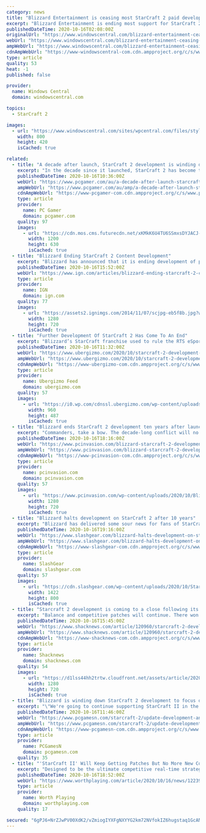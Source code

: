 ```yaml
---
category: news
title: "Blizzard Entertainment is ceasing most StarCraft 2 paid development and support"
excerpt: "Blizzard Entertainment is ending most support for StarCraft 2 moving forward. There will be no more paid content, though bug fixes and balance patches will continue. Blizzard is also looking forward to what is next for \"...the StarCraft universe as a whole.\""
publishedDateTime: 2020-10-16T02:08:00Z
originalUrl: "https://www.windowscentral.com/blizzard-entertainment-ceasing-starcraft-2-paid-development"
webUrl: "https://www.windowscentral.com/blizzard-entertainment-ceasing-starcraft-2-paid-development"
ampWebUrl: "https://www.windowscentral.com/blizzard-entertainment-ceasing-starcraft-2-paid-development?amp"
cdnAmpWebUrl: "https://www-windowscentral-com.cdn.ampproject.org/c/s/www.windowscentral.com/blizzard-entertainment-ceasing-starcraft-2-paid-development?amp"
type: article
quality: 53
heat: -1
published: false

provider:
  name: Windows Central
  domain: windowscentral.com

topics:
  - StarCraft 2

images:
  - url: "https://www.windowscentral.com/sites/wpcentral.com/files/styles/large/public/field/image/2020/10/starcraft-2-image.jpg"
    width: 800
    height: 420
    isCached: true

related:
  - title: "A decade after launch, StarCraft 2 development is winding down"
    excerpt: "In the decade since it launched, StarCraft 2 has become the RTS scene. It's just not had much competition. The RTS genre is in dire straits, but StarCraft seems to exist in a bubble where people still want to gobble up resources and fling little units at each other."
    publishedDateTime: 2020-10-16T10:36:00Z
    webUrl: "https://www.pcgamer.com/au/a-decade-after-launch-starcraft-2-development-is-winding-down/"
    ampWebUrl: "https://www.pcgamer.com/au/amp/a-decade-after-launch-starcraft-2-development-is-winding-down/"
    cdnAmpWebUrl: "https://www-pcgamer-com.cdn.ampproject.org/c/s/www.pcgamer.com/au/amp/a-decade-after-launch-starcraft-2-development-is-winding-down/"
    type: article
    provider:
      name: PC Gamer
      domain: pcgamer.com
    quality: 97
    images:
      - url: "https://cdn.mos.cms.futurecdn.net/xKMkK6U4TU6SSmxsDYJACJ-1200-80.jpg"
        width: 1200
        height: 630
        isCached: true
  - title: "Blizzard Ending StarCraft 2 Content Development"
    excerpt: "Blizzard has announced that it is ending development of paid-for content for StarCraft 2, a decade on from the game’s first launch. A blog post from the StarCraft 2 team explained that “for-purchase content”,"
    publishedDateTime: 2020-10-16T15:52:00Z
    webUrl: "https://www.ign.com/articles/blizzard-ending-starcraft-2-content-development"
    type: article
    provider:
      name: IGN
      domain: ign.com
    quality: 77
    images:
      - url: "https://assets2.ignimgs.com/2014/11/07/scjpg-eb5f8b.jpg?width=1280"
        width: 1280
        height: 720
        isCached: true
  - title: "Further Development Of StarCraft 2 Has Come To An End"
    excerpt: "Blizzard’s StarCraft franchise used to rule the RTS eSports scene, and to a certain extent, StarCraft 2 is still beloved and played by"
    publishedDateTime: 2020-10-16T11:32:00Z
    webUrl: "https://www.ubergizmo.com/2020/10/starcraft-2-development-stopped/"
    ampWebUrl: "https://www.ubergizmo.com/2020/10/starcraft-2-development-stopped/amp/"
    cdnAmpWebUrl: "https://www-ubergizmo-com.cdn.ampproject.org/c/s/www.ubergizmo.com/2020/10/starcraft-2-development-stopped/amp/"
    type: article
    provider:
      name: Ubergizmo Feed
      domain: ubergizmo.com
    quality: 57
    images:
      - url: "https://i0.wp.com/cdnssl.ubergizmo.com/wp-content/uploads/2013/03/StarCraft-II-Heart-of-the-Swarm.jpg"
        width: 960
        height: 487
        isCached: true
  - title: "Blizzard ends StarCraft 2 development ten years after launch"
    excerpt: "Commanders, take a bow. The decade-long conflict will no longer see new content as Blizzard announces the end of StarCraft 2 development."
    publishedDateTime: 2020-10-16T18:16:00Z
    webUrl: "https://www.pcinvasion.com/blizzard-starcraft-2-development/"
    ampWebUrl: "https://www.pcinvasion.com/blizzard-starcraft-2-development/amp/"
    cdnAmpWebUrl: "https://www-pcinvasion-com.cdn.ampproject.org/c/s/www.pcinvasion.com/blizzard-starcraft-2-development/amp/"
    type: article
    provider:
      name: pcinvasion.com
      domain: pcinvasion.com
    quality: 57
    images:
      - url: "https://www.pcinvasion.com/wp-content/uploads/2020/10/Blizzard-ends-StarCraft-2-development-ten-years-after-launch-2.jpg"
        width: 1280
        height: 720
        isCached: true
  - title: "Blizzard halts development on StarCraft 2 after 10 years"
    excerpt: "Blizzard has delivered some sour news for fans of StarCraft 2. The company has confirmed that is has essentially halted development on StarCraft 2, confirming that it will no longer be"
    publishedDateTime: 2020-10-16T19:16:00Z
    webUrl: "https://www.slashgear.com/blizzard-halts-development-on-starcraft-2-after-10-years-16643048/"
    ampWebUrl: "https://www.slashgear.com/blizzard-halts-development-on-starcraft-2-after-10-years-16643048/amp/"
    cdnAmpWebUrl: "https://www-slashgear-com.cdn.ampproject.org/c/s/www.slashgear.com/blizzard-halts-development-on-starcraft-2-after-10-years-16643048/amp/"
    type: article
    provider:
      name: SlashGear
      domain: slashgear.com
    quality: 57
    images:
      - url: "https://cdn.slashgear.com/wp-content/uploads/2020/10/StarCraft-2-ray-kerri-arty.jpg"
        width: 1422
        height: 800
        isCached: true
  - title: "Starcraft 2 development is coming to a close following its tenth anniversary"
    excerpt: "Balance and competitive patches will continue. There won't be any more for-purchase content like War Chests and Commanders."
    publishedDateTime: 2020-10-16T15:45:00Z
    webUrl: "https://www.shacknews.com/article/120960/starcraft-2-development-is-coming-to-a-close-following-its-tenth-anniversary"
    ampWebUrl: "https://www.shacknews.com/article/120960/starcraft-2-development-is-coming-to-a-close-following-its-tenth-anniversary?amphtml=1"
    cdnAmpWebUrl: "https://www-shacknews-com.cdn.ampproject.org/c/s/www.shacknews.com/article/120960/starcraft-2-development-is-coming-to-a-close-following-its-tenth-anniversary?amphtml=1"
    type: article
    provider:
      name: Shacknews
      domain: shacknews.com
    quality: 54
    images:
      - url: "https://d1lss44hh2trtw.cloudfront.net/assets/article/2020/10/16/starcraft-2-development-is-coming-to-a-close-following-its-tenth-anniversary_feature.jpg"
        width: 1280
        height: 720
        isCached: true
  - title: "Blizzard is winding down StarCraft 2 development to focus on “what’s next”"
    excerpt: "\"We're going to continue supporting StarCraft II in the same manner as we have with our previous longstanding games\""
    publishedDateTime: 2020-10-16T11:46:00Z
    webUrl: "https://www.pcgamesn.com/starcraft-2/update-development-announcement"
    ampWebUrl: "https://www.pcgamesn.com/starcraft-2/update-development-announcement?amp"
    cdnAmpWebUrl: "https://www-pcgamesn-com.cdn.ampproject.org/c/s/www.pcgamesn.com/starcraft-2/update-development-announcement?amp"
    type: article
    provider:
      name: PCGamesN
      domain: pcgamesn.com
    quality: 35
  - title: "'StarCraft II' Will Keep Getting Patches But No More New Content"
    excerpt: "Designed to be the ultimate competitive real-time strategy game, StarCraft II will feature the return of the Protoss, Terran, and Zerg races, overhauled and re-imagined with Blizzard's signature approach to game balance. Each race will be further ..."
    publishedDateTime: 2020-10-16T18:52:00Z
    webUrl: "https://www.worthplaying.com/article/2020/10/16/news/122395/"
    type: article
    provider:
      name: Worth Playing
      domain: worthplaying.com
    quality: 17

secured: "6gPJ6+NrZJwPV00XdK2/vZmiogIYXFgNXYYG2km72NVfokIZ6hugstaq1GcANEJMNXR7tMDka93sTP8soBG61sdrL0rrUlKJfd/9V6tnMovujLrdmiVL0Lvh/wxiWBUunTNNum7h20oxzhIk/Ez1g9sKrE7xeLiDC2WiHepvjJCTx05/EeXn4TJLbj3GSA1+3cAwyQbkacznTfO1ihRVb806UVFTSEDAGi3tQaQu2kggEBnlhVr1GBUiBGWFTeThZzbve4/kJsGJkyPYUffGU+2nvLWqgmQXRC7lYV/qVEnyQ001FTHiipy1k5A7aTQwtWFjqPQbXvB9tsS99fcsrS/uHJUPQK0fKAjDsNyN9xU=;TdDvmu5Ae9PxOaCXi8vyug=="
---
```


